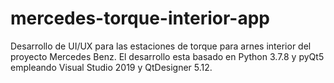 # mercedes-torque-interior-app
 Desarrollo de UI/UX para las estaciones de torque para arnes interior del proyecto Mercedes Benz. El desarrollo esta basado en Python 3.7.8 y pyQt5 empleando Visual Studio 2019 y QtDesigner 5.12.
